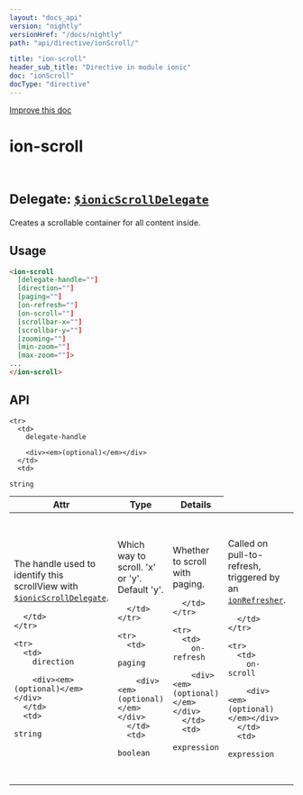 ```yaml
---
layout: "docs_api"
version: "nightly"
versionHref: "/docs/nightly"
path: "api/directive/ionScroll/"

title: "ion-scroll"
header_sub_title: "Directive in module ionic"
doc: "ionScroll"
docType: "directive"
---
```


<div class="improve-docs">
  <a href='http://github.com/driftyco/ionic/edit/master/js/angular/directive/scroll.js#L1'>
    Improve this doc
  </a>
</div>




<h1 class="api-title">

  ion-scroll



<br/>
<small>
  Delegate: <a href="/docs/nightly/api/service/$ionicScrollDelegate/"><code>$ionicScrollDelegate</code></a>
</small>

</h1>





Creates a scrollable container for all content inside.








  
<h2 id="usage">Usage</h2>
  
    

  ```html
  <ion-scroll
    [delegate-handle=""]
    [direction=""]
    [paging=""]
    [on-refresh=""]
    [on-scroll=""]
    [scrollbar-x=""]
    [scrollbar-y=""]
    [zooming=""]
    [min-zoom=""]
    [max-zoom=""]>
  ...
  </ion-scroll>
  ```
    
  
<h2 id="api" style="clear:both;">API</h2>

<table class="table" style="margin:0;">
  <thead>
    <tr>
      <th>Attr</th>
      <th>Type</th>
      <th>Details</th>
    </tr>
  </thead>
  <tbody>
    
    <tr>
      <td>
        delegate-handle
        
        <div><em>(optional)</em></div>
      </td>
      <td>
        
  <code>string</code>
      </td>
      <td>
        <p>The handle used to identify this scrollView
with <a href="/docs/nightly/api/service/$ionicScrollDelegate/"><code>$ionicScrollDelegate</code></a>.</p>

        
      </td>
    </tr>
    
    <tr>
      <td>
        direction
        
        <div><em>(optional)</em></div>
      </td>
      <td>
        
  <code>string</code>
      </td>
      <td>
        <p>Which way to scroll. &#39;x&#39; or &#39;y&#39;. Default &#39;y&#39;.</p>

        
      </td>
    </tr>
    
    <tr>
      <td>
        paging
        
        <div><em>(optional)</em></div>
      </td>
      <td>
        
  <code>boolean</code>
      </td>
      <td>
        <p>Whether to scroll with paging.</p>

        
      </td>
    </tr>
    
    <tr>
      <td>
        on-refresh
        
        <div><em>(optional)</em></div>
      </td>
      <td>
        
  <code>expression</code>
      </td>
      <td>
        <p>Called on pull-to-refresh, triggered by an <a href="/docs/nightly/api/directive/ionRefresher/"><code>ionRefresher</code></a>.</p>

        
      </td>
    </tr>
    
    <tr>
      <td>
        on-scroll
        
        <div><em>(optional)</em></div>
      </td>
      <td>
        
  <code>expression</code>
      </td>
      <td>
        <p>Called whenever the user scrolls.</p>

        
      </td>
    </tr>
    
    <tr>
      <td>
        scrollbar-x
        
        <div><em>(optional)</em></div>
      </td>
      <td>
        
  <code>boolean</code>
      </td>
      <td>
        <p>Whether to show the horizontal scrollbar. Default false.</p>

        
      </td>
    </tr>
    
    <tr>
      <td>
        scrollbar-y
        
        <div><em>(optional)</em></div>
      </td>
      <td>
        
  <code>boolean</code>
      </td>
      <td>
        <p>Whether to show the vertical scrollbar. Default true.</p>

        
      </td>
    </tr>
    
    <tr>
      <td>
        zooming
        
        <div><em>(optional)</em></div>
      </td>
      <td>
        
  <code>boolean</code>
      </td>
      <td>
        <p>Whether to support pinch-to-zoom</p>

        
      </td>
    </tr>
    
    <tr>
      <td>
        min-zoom
        
        <div><em>(optional)</em></div>
      </td>
      <td>
        
  <code>integer</code>
      </td>
      <td>
        <p>The smallest zoom amount allowed (default is 0.5)</p>

        
      </td>
    </tr>
    
    <tr>
      <td>
        max-zoom
        
        <div><em>(optional)</em></div>
      </td>
      <td>
        
  <code>integer</code>
      </td>
      <td>
        <p>The largest zoom amount allowed (default is 3)</p>

        
      </td>
    </tr>
    
  </tbody>
</table>

  

  





